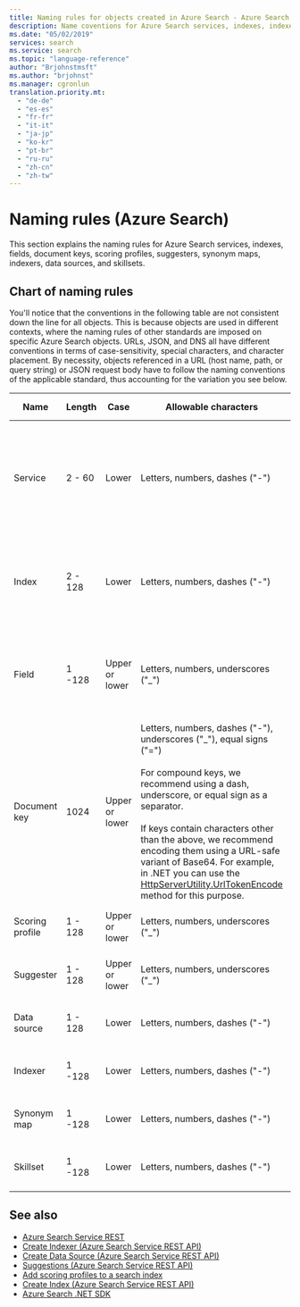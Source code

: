 ```yaml
---
title: Naming rules for objects created in Azure Search - Azure Search
description: Name coventions for Azure Search services, indexes, indexers, data sources, and other resources.
ms.date: "05/02/2019"
services: search
ms.service: search
ms.topic: "language-reference"
author: "Brjohnstmsft"
ms.author: "brjohnst"
ms.manager: cgronlun
translation.priority.mt:
  - "de-de"
  - "es-es"
  - "fr-fr"
  - "it-it"
  - "ja-jp"
  - "ko-kr"
  - "pt-br"
  - "ru-ru"
  - "zh-cn"
  - "zh-tw"
---
```

# Naming rules (Azure Search)

This section explains the naming rules for Azure Search services, indexes, fields, document keys, scoring profiles, suggesters, synonym maps, indexers, data sources, and skillsets.  

## Chart of naming rules  

You'll notice that the conventions in the following table are not consistent down the line for all objects. This is because objects are used in different contexts, where the naming rules of other standards are imposed on specific Azure Search objects. URLs, JSON, and DNS all have different conventions in terms of case-sensitivity, special characters, and character placement. By necessity, objects referenced in a URL (host name, path, or query string) or JSON request body have to follow the naming conventions of the applicable standard, thus accounting for the variation you see below.  

|Name|Length|Case|Allowable characters|Character placement|Example|  
|----------|------------|----------|--------------------------|-------------------------|-------------|  
|Service|2 - 60|Lower|Letters, numbers, dashes ("-")|First, second, and last characters must be a letter or number.<br /><br /> No consecutive dashes.|contoso-srch1|  
|Index|2 - 128|Lower|Letters, numbers, dashes ("-")|First character must be a letter or number.<br /><br /> No consecutive dashes.|idx-hotels-2015|  
|Field|1 -128|Upper or lower|Letters, numbers, underscores ("_")|First character must be a letter.<br /><br /> The name cannot begin with "azureSearch".|Store_Name|  
|Document key|1024|Upper or lower|Letters, numbers, dashes ("-"), underscores ("_"), equal signs ("=")<br /><br /> For compound keys, we recommend using a dash, underscore, or equal sign as a separator.<br /><br /> If keys contain characters other than the above, we recommend encoding them using a URL-safe variant of Base64. For example, in .NET you can use the [HttpServerUtility.UrlTokenEncode](https://docs.microsoft.com/dotnet/api/system.web.httpserverutility.urltokenencode) method for this purpose.|First character cannot be an underscore.|RXhhbXBsZSBkb2N1bWVudCBrZXk=<br /><br /> This is the string “Example document key” encoded in base 64. URL-safe Base64 encoding is recommended because document keys are sometimes used in the URL path. Encoding allows you to use characters in a document key that would otherwise be problematic in a URL.|  
|Scoring profile|1 - 128|Upper or lower|Letters, numbers, underscores ("_")|First character must be a letter or number.|BoostFunc_TagsCustHist|  
|Suggester|1 - 128|Upper or lower|Letters, numbers, underscores ("_")|First character must be a letter or number.|Sugst01_Apparel|  
|Data source|1 - 128|Lower|Letters, numbers, dashes ("-")|First and last character must be a letter or number.|docdbds-onlinecatalog-20150228|  
|Indexer|1 -128|Lower|Letters, numbers, dashes ("-")|First and last character must be a letter or number.|docbindxr-onlinecatalog-20150228|  
|Synonym map|1 -128|Lower|Letters, numbers, dashes ("-")|First and last character must be a letter or number.|custom-synonyms-15|  
|Skillset|1 -128|Lower|Letters, numbers, dashes ("-")|First and last character must be a letter or number.|grok-myfiles-skillset-1|  

## See also  

+ [Azure Search Service REST](index.md)   
+ [Create Indexer &#40;Azure Search Service REST API&#41;](create-indexer.md)   
+ [Create Data Source &#40;Azure Search Service REST API&#41;](create-data-source.md)   
+ [Suggestions &#40;Azure Search Service REST API&#41;](suggestions.md)   
+ [Add scoring profiles to a search index](https://docs.microsoft.com/azure/search/index-add-scoring-profiles)   
+ [Create Index &#40;Azure Search Service REST API&#41;](create-index.md)   
+ [Azure Search .NET SDK](https://docs.microsoft.com/dotnet/api/overview/azure/search?view=azure-dotnet)  
